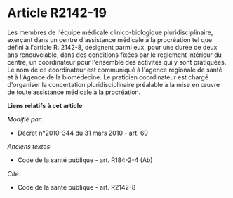 # Article R2142-19

Les membres de l'équipe médicale clinico-biologique pluridisciplinaire, exerçant dans un centre d'assistance médicale à la
procréation tel que défini à l'article R. 2142-8, désignent parmi eux, pour une durée de deux ans renouvelable, dans des
conditions fixées par le règlement intérieur du centre, un coordinateur pour l'ensemble des activités qui y sont pratiquées.
Le nom de ce coordinateur est communiqué à l'agence régionale de santé et à l'Agence de la biomédecine. Le praticien
coordinateur est chargé d'organiser la concertation pluridisciplinaire préalable à la mise en œuvre de toute assistance
médicale à la procréation.

**Liens relatifs à cet article**

_Modifié par_:

  - Décret n°2010-344 du 31 mars 2010 - art. 69

_Anciens textes_:

  - Code de la santé publique - art. R184-2-4 (Ab)

_Cite_:

  - Code de la santé publique - art. R2142-8
